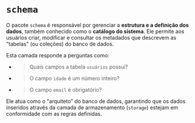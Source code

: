 # `schema`

O pacote `schema` é responsável por gerenciar a **estrutura e a definição dos dados**, também conhecido como o **catálogo do sistema**. Ele permite aos usuários criar, modificar e consultar os metadados que descrevem as "tabelas" (ou coleções) do banco de dados.

Esta camada responde a perguntas como:

- > Quais campos a tabela `usuários` possui?
- > O campo `idade` é um número inteiro?
- > O campo `email` é obrigatório?

Ele atua como o "arquiteto" do banco de dados, garantindo que os dados inseridos através da camada de armazenamento (`storage`) estejam em conformidade com as regras definidas.
